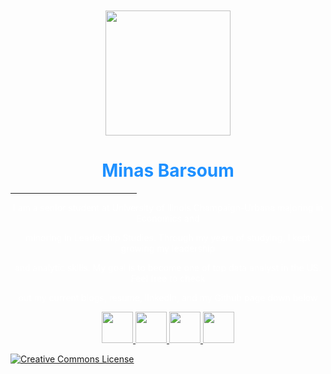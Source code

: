 


 <br>

<br>

 


<center><img id= "im" src="https://user-images.githubusercontent.com/60366288/76258354-62d83200-6221-11ea-9a11-4392be138f7f.png" width="200"></center>

<div class="bio">
  <center><h1 style="color:dodgerblue;">Minas Barsoum</h1></center>
 <HR WIDTH="40%" ALIGN=CENTER >



<center> <p style="color:white;">I am a senior student at University of Ilinois Champaign-Urbana majoring in Economics and</p></center>
<center> <p style="color:white;">minoring in Leadership Studies.  Through my years of studying, I kept growing my leadership</p></center>
<center> <p style="color:white;">and analytic skills.  My goal is to become one of top data analyst in the US. Feel free to check</p></center>
<center> <p style="color:white;">out my current blogs, resume, linkedIn, and my Github page down below</p></center>
 

 

<p align="center"><a href=project.html><img id="im" src=" https://user-images.githubusercontent.com/60366288/76265911-c9664b80-6233-11ea-9ba1-180a1f47c7b6.png" width="50">
 <a href=Minas.Barsoum.Resume.pdf><img id="im" src=" https://user-images.githubusercontent.com/60366288/76266116-74770500-6234-11ea-8664-e750552315fa.jpg" width="50">
<a href=http://www.linkedin.com/in/minasbarsoum><img id="im" src="https://user-images.githubusercontent.com/60366288/76196166-bd3ca880-61b7-11ea-920e-4aaefe322cfe.png" width="50">
<a href=https://github.com/minasbarsoum><img id="im" src="https://user-images.githubusercontent.com/60366288/76257454-b9dd0780-621f-11ea-94ea-2e13ecfecf39.png" width="50"></a>

 
 
  [![Creative Commons License](https://user-images.githubusercontent.com/60366288/76257454-b9dd0780-621f-11ea-94ea-2e13ecfecf39.png)](https://github.com/minasbarsoum)


 
<style>
body {
  background-image: url('https://user-images.githubusercontent.com/60366288/76260625-396dd500-6226-11ea-845d-12753d0cccaa.jpg');
  background-repeat: no-repeat;
  background-attachment: fixed; 
  background-size: 100% 100%;
}
</style>

  




   
